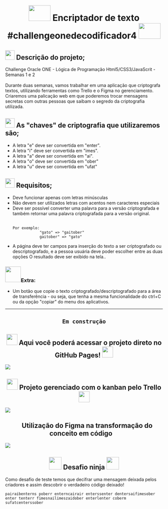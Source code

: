 <h1 align="center">
    <img src="https://www.vwcodes.org/sites/all/images/unlock2.gif" width="70" height="50">
    Encriptador de texto #challengeonedecodificador4
    <img src="https://www.vwcodes.org/sites/all/images/unlock2.gif" width="70" height="50">
    
</h1>


<h2>
<img src="https://emojipedia-us.s3.amazonaws.com/source/microsoft-teams/337/rocket_1f680.png" width="30">
    Descrição do projeto;
</h2>

<p>
    Challenge Oracle ONE - Lógica de Programação Html5/CSS3/JavaScrit - Semanas 1 e 2<br><br>
Durante duas semanas, vamos trabalhar em uma aplicação que criptografa textos, utilizando ferramentas como Trello e o Figma no gerenciamento. Criaremos uma palicação web em que poderemos trocar mensagens secretas com outras pessoas que saibam o segredo da criptografia utilizada.
</p>

<h2>
<img src="https://phoneky.co.uk/thumbs/screensavers/down/misc/matrixcode_5uk7o9qh.gif" width="30">
    As "chaves" de criptografia que utilizaremos são;
</h2>
<ul>
    <li>A letra "e" deve ser convertida em "enter".</li>
    <li>A letra "i" deve ser convertida em "imes".</li>
    <li>A letra "a" deve ser convertida em "ai".</li>
    <li>A letra "o" deve ser convertida em "ober"</li>
    <li>A letra "u" deve ser convertida em "ufat"</li>
</ul>

<h2>
<img src="https://www.imagensanimadas.com/data/media/44/semaforo-imagem-animada-0004.gif" width="30">
    Requisitos;
</h2>
<ul>
<li>Deve funcionar apenas com letras minúsculas</li>
<li>Não devem ser utilizados letras com acentos nem caracteres especiais</li>
<li>Deve ser possível converter uma palavra para a versão criptografada e também retornar uma palavra criptografada para a versão original.</li><br>

    Por exemplo:
                "gato" => "gaitober"
                gaitober" => "gato"

<li>A página deve ter campos para inserção do texto a ser criptografado ou descriptografado, e a pessoa usuária deve poder escolher entre as duas opções
O resultado deve ser exibido na tela..</li>
</ul>

<h3>
    <img src="https://pa1.narvii.com/6905/8d8431f32abb3d5e3999c6ee0ae4741d2e794dcar1-200-200_hq.gif" width="50">Extra:
</h3>

<ul>
    <li>Um botão que copie o texto criptografado/descriptografado para a área de transferência - ou seja, que tenha a mesma funcionalidade do ctrl+C ou da opção "copiar" do menu dos aplicativos.</li>
</ul>

<hr>

<h2 align="center">

    Em construção

</h2>

<h2 align="center">
    <img src="https://moduslaborandi.net/images/2015/05/github.pages.jpg" width="35">
    Aqui você poderá acessar o projeto direto no GitHub Pages!
    <img src="https://moduslaborandi.net/images/2015/05/github.pages.jpg" width="35">
</h2>
<img src="https://www.imagensanimadas.com/data/media/695/em-construcao-imagem-animada-0038.gif">

<h2 align="center">
    <img src="https://logosmarcas.net/wp-content/uploads/2021/03/Trello-Logo.png" width="35">
    Projeto gerenciado com o kanban pelo Trello
    <img src="https://logosmarcas.net/wp-content/uploads/2021/03/Trello-Logo.png" width="35">
</h2>
<img src="https://media.discordapp.net/attachments/971775487426855025/1056360049167061082/Screenshot_5.jpg?width=1248&height=671">

<h2 align="center">
    <img src="https://cdn-icons-png.flaticon.com/512/5968/5968704.png" width="15">
    Utilização do Figma na transformação do conceito em código 
    <img src="https://cdn-icons-png.flaticon.com/512/5968/5968704.png" width="15">
</h2>
<img src="https://media.discordapp.net/attachments/971775487426855025/1056360048999268433/Screenshot_4.jpg?width=1365&height=671">

<h2 align="center">
<img src="http://3.bp.blogspot.com/-eJFNPvBv8Vw/U2wjeuyhytI/AAAAAAAAFsA/hdsx0E-jsHs/s1600/Ninja+1.gif" width="40">
    Desafio ninja
<img src="http://3.bp.blogspot.com/-eJFNPvBv8Vw/U2wjeuyhytI/AAAAAAAAFsA/hdsx0E-jsHs/s1600/Ninja+1.gif" width="40">
</h2>
<p>
    Como desafio de teste temos que decifrar uma mensagem deixada pelos criadores e assim descobrir o verdadeiro código deixado!
</p>
<p>

    pairaibenterns poberr enterncairair enterssenter dentersaifimesober
    enter tenterr fimesnailimeszaidober enterlenter coberm sufatcenterssober

</p>

